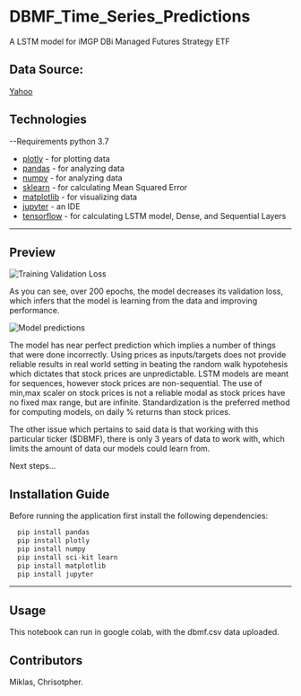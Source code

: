 # DBMF_Time_Series_Predictions
A LSTM model for iMGP DBi Managed Futures Strategy ETF

## Data Source: 
[Yahoo](https://finance.yahoo.com/quote/DBMF/history?period1=1557273600&period2=1664150400&interval=1d&filter=history&frequency=1d&includeAdjustedClose=true)


## Technologies
--Requirements
python 3.7

- [plotly](https://pypi.org/project/plotly/) - for plotting data
- [pandas](https://pypi.org/project/pandas/) - for analyzing data 
- [numpy](https://pypi.org/project/numpy/) - for analyzing data 
- [sklearn](https://pypi.org/project/sklearn/) - for calculating Mean Squared Error
- [matplotlib](https://pypi.org/project/matplotlib/) - for visualizing data
- [jupyter](https://pypi.org/project/jupyterlab/) - an IDE
- [tensorflow](https://pypi.org/project/tensorflow/) - for calculating LSTM model, Dense, and Sequential Layers
  
---

## Preview
![Training Validation Loss](https://user-images.githubusercontent.com/94579605/192651730-7b8cc4b1-5598-4a1a-a9f0-0d783ef4edde.png)

As you can see, over 200 epochs, the model decreases its validation loss, which infers that the model is learning from the data and improving performance.

![Model predictions](https://user-images.githubusercontent.com/94579605/192651795-e112fc86-a36d-4718-bebb-70851a6ecbd4.png)

The model has near perfect prediction which implies a number of things that were done incorrectly. Using prices as inputs/targets does not provide reliable results in real world setting in beating the random walk hypotehesis which dictates that stock prices are unpredictable. LSTM models are meant for sequences, however stock prices are non-sequential. The use of min,max scaler on stock prices is not a reliable modal as stock prices have no fixed max range, but are infinite. Standardization is the preferred method for computing models, on daily % returns than stock prices. 

The other issue which pertains to said data is that working with this particular ticker ($DBMF), there is only 3 years of data to work with, which limits the amount of data our models could learn from. 

Next steps... 

				
## Installation Guide

Before running the application first install the following dependencies:

```python
  pip install pandas
  pip install plotly
  pip install numpy
  pip install sci-kit learn
  pip install matplotlib
  pip install jupyter

```
---
## Usage
This notebook can run in google colab, with the dbmf.csv data uploaded. 


## Contributors
Miklas, Chrisotpher. 
